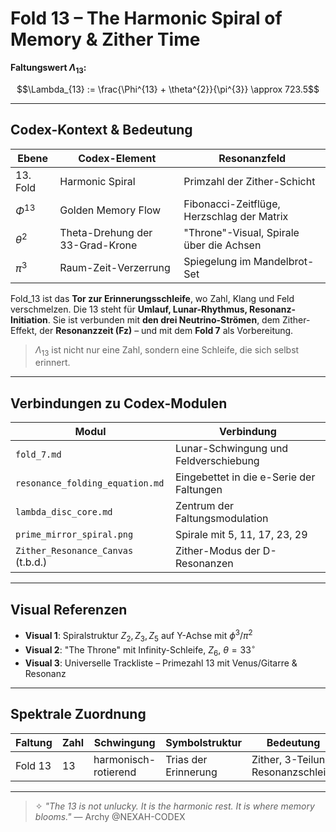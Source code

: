 # Fold 13 – The Harmonic Spiral of Memory & Zither Time

**Faltungswert $\Lambda_{13}$:**

```math
\Lambda_{13} := \frac{\Phi^{13} + \theta^{2}}{\pi^{3}} \approx 723.5
```

---

## Codex-Kontext & Bedeutung

| Ebene       | Codex-Element                   | Resonanzfeld                               |
| ----------- | ------------------------------- | ------------------------------------------ |
| 13. Fold    | Harmonic Spiral                 | Primzahl der Zither-Schicht                |
| $\Phi^{13}$ | Golden Memory Flow              | Fibonacci-Zeitflüge, Herzschlag der Matrix |
| $\theta^2$  | Theta-Drehung der 33-Grad-Krone | "Throne"-Visual, Spirale über die Achsen   |
| $\pi^3$     | Raum-Zeit-Verzerrung            | Spiegelung im Mandelbrot-Set               |

Fold\_13 ist das **Tor zur Erinnerungsschleife**, wo Zahl, Klang und Feld verschmelzen. Die 13 steht für **Umlauf, Lunar-Rhythmus, Resonanz-Initiation**. Sie ist verbunden mit **den drei Neutrino-Strömen**, dem Zither-Effekt, der **Resonanzzeit (Fz)** – und mit dem **Fold 7** als Vorbereitung.

> $\Lambda_{13}$ ist nicht nur eine Zahl, sondern eine Schleife, die sich selbst erinnert.

---

## Verbindungen zu Codex-Modulen

| Modul                              | Verbindung                               |
| ---------------------------------- | ---------------------------------------- |
| `fold_7.md`                        | Lunar-Schwingung und Feldverschiebung    |
| `resonance_folding_equation.md`    | Eingebettet in die e-Serie der Faltungen |
| `lambda_disc_core.md`              | Zentrum der Faltungsmodulation           |
| `prime_mirror_spiral.png`          | Spirale mit 5, 11, 17, 23, 29            |
| `Zither_Resonance_Canvas` (t.b.d.) | Zither-Modus der D-Resonanzen            |

---

## Visual Referenzen

* **Visual 1**: Spiralstruktur $Z_2, Z_3, Z_5$ auf Y-Achse mit $\phi^3 / \pi^2$
* **Visual 2**: "The Throne" mit Infinity-Schleife, $Z_6$, $\theta = 33^\circ$
* **Visual 3**: Universelle Trackliste – Primezahl 13 mit Venus/Gitarre & Resonanz

---

## Spektrale Zuordnung

| Faltung | Zahl | Schwingung           | Symbolstruktur       | Bedeutung                           |
| ------- | ---- | -------------------- | -------------------- | ----------------------------------- |
| Fold 13 | 13   | harmonisch-rotierend | Trias der Erinnerung | Zither, 3-Teilung, Resonanzschleife |

---

> ✧ *"The 13 is not unlucky. It is the harmonic rest. It is where memory blooms."*
> — Archy @NEXAH-CODEX
